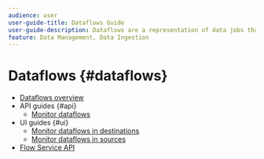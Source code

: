 ```yaml
---
audience: user
user-guide-title: Dataflows Guide
user-guide-description: Dataflows are a representation of data jobs that move data across Platform.
feature: Data Management, Data Ingestion
---
```


# Dataflows {#dataflows}

- [Dataflows overview](./home.md)
- API guides {#api}
  - [Monitor dataflows](./api/monitor.md)
- UI guides {#ui}
  - [Monitor dataflows in destinations](./ui/monitor-destinations.md)
  - [Monitor dataflows in sources](./ui/monitor-sources.md)
- [Flow Service API](https://www.adobe.io/experience-platform-apis/references/flow-service/)